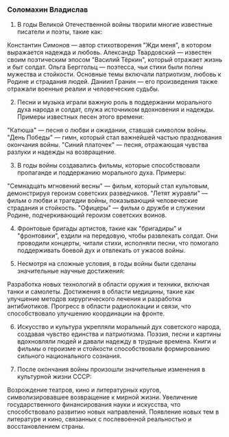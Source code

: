 ### Соломахин Владислав

1) В годы Великой Отечественной войны творили многие известные писатели и поэты, такие как:

Константин Симонов — автор стихотворения "Жди меня", в котором выражается надежда и любовь.
Александр Твардовский — известен своим поэтическим эпосом "Василий Тёркин", который отражает жизнь и быт солдат.
Ольга Берггольц — поэтесса, чьи стихи были полны мужества и стойкости. Основные темы включали патриотизм, любовь к Родине и страдания людей.
Даниил Гранин — его произведения также отражали военные реалии и человеческие судьбы.

2) Песни и музыка играли важную роль в поддержании морального духа народа и солдат, служа источником вдохновения и надежды. Примеры известных песен этого времени:

 "Катюша" — песня о любви и ожидании, ставшая символом войны.
"День Победы" — гимн, который стал важнейшей частью празднования окончания войны.
"Синий платочек" — песня, отражающая чувства разлуки и надежды на возвращение.


3) В годы войны создавались фильмы, которые способствовали пропаганде и поддержанию морального духа. Примеры:

"Семнадцать мгновений весны" — фильм, который стал культовым, демонстрируя героизм советских разведчиков.
"Летят журавли" — фильм о любви и трагедии войны, показывающий человеческие страдания и стойкость.
"Офицеры" — фильм о дружбе и служении Родине, подчеркивающий героизм советских воинов.


4) Фронтовые бригады артистов, такие как "бригадиры" и "фронтовики", ездили на передовую, чтобы развлекать солдат. Они проводили концерты, читали стихи, исполняли песни, что помогало поддерживать боевой дух и отвлекать от ужасов войны.

5)  Несмотря на сложные условия, в годы войны были сделаны значительные научные достижения:

Разработка новых технологий в области оружия и техники, включая танки и самолеты.
Достижения в области медицины, такие как улучшение методов хирургического лечения и разработка антибиотиков.
Прогресс в области радиолокации и связи, что способствовало улучшению координации на фронте.


6) Искусство и культура укрепляли моральный дух советского народа, создавая чувство единства и патриотизма. Поэзия, песни и картины вдохновляли людей и давали надежду в трудные времена. Книги и фильмы о героизме и стойкости способствовали формированию сильного национального сознания.

7) После окончания войны произошли значительные изменения в культурной жизни СССР:

Возрождение театров, кино и литературных кругов, символизировавшее возвращение к мирной жизни.
Увеличение государственного финансирования науки и искусства, что способствовало развитию новых направлений.
Появление новых тем в литературе и кино, связанных с послевоенной реальностью и восстановлением страны.
